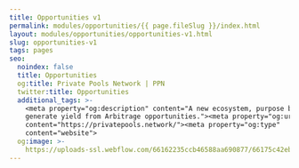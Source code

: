 ```yaml
---
title: Opportunities v1
permalink: modules/opportunities/{{ page.fileSlug }}/index.html
layout: modules/opportunities/opportunities-v1.html
slug: opportunities-v1
tags: pages
seo:
  noindex: false
  title: Opportunities
  og:title: Private Pools Network | PPN
  twitter:title: Opportunities
  additional_tags: >-
    <meta property="og:description" content="A new ecosystem, purpose built to
    generate yield from Arbitrage opportunities."><meta property="og:url"
    content="https://privatepools.network/"><meta property="og:type"
    content="website">
  og:image: >-
    https://uploads-ssl.webflow.com/66162235ccb46588aa690877/66175c42ebc0ce580e5b9283_opengraph.jpg
---
```



